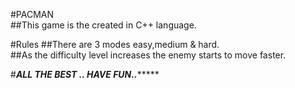 #PACMAN  
##This game is the created in C++ language.

#Rules
##There are 3 modes easy,medium & hard.  
##As the difficulty level increases the enemy starts to move faster.


#***************************ALL THE BEST .. HAVE FUN..********************************
